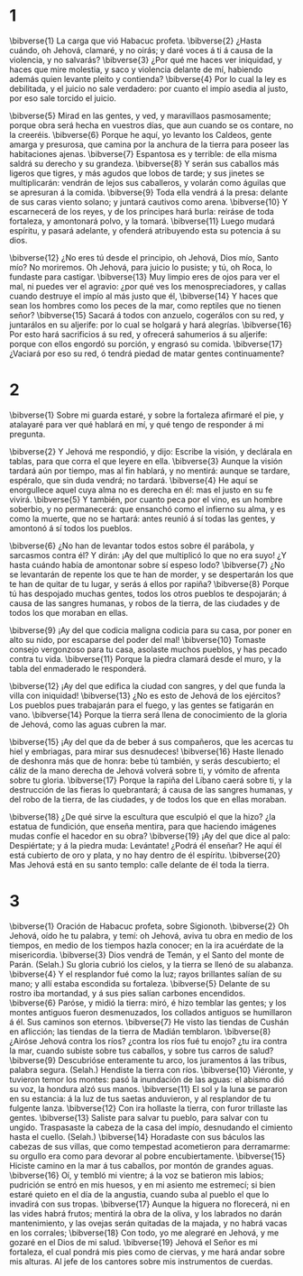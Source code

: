 # 1 
\bibverse{1} La carga que vió Habacuc profeta. \bibverse{2} ¿Hasta cuándo, oh Jehová, clamaré, y no oirás; y daré voces á ti á causa de la violencia, y no salvarás? \bibverse{3} ¿Por qué me haces ver iniquidad, y haces que mire molestia, y saco y violencia delante de mí, habiendo además quien levante pleito y contienda? \bibverse{4} Por lo cual la ley es debilitada, y el juicio no sale verdadero: por cuanto el impío asedia al justo, por eso sale torcido el juicio. 

\bibverse{5} Mirad en las gentes, y ved, y maravillaos pasmosamente; porque obra será hecha en vuestros días, que aun cuando se os contare, no la creeréis. \bibverse{6} Porque he aquí, yo levanto los Caldeos, gente amarga y presurosa, que camina por la anchura de la tierra para poseer las habitaciones ajenas. \bibverse{7} Espantosa es y terrible: de ella misma saldrá su derecho y su grandeza. \bibverse{8} Y serán sus caballos más ligeros que tigres, y más agudos que lobos de tarde; y sus jinetes se multiplicarán: vendrán de lejos sus caballeros, y volarán como águilas que se apresuran á la comida. \bibverse{9} Toda ella vendrá á la presa: delante de sus caras viento solano; y juntará cautivos como arena. \bibverse{10} Y escarnecerá de los reyes, y de los príncipes hará burla: reiráse de toda fortaleza, y amontonará polvo, y la tomará. \bibverse{11} Luego mudará espíritu, y pasará adelante, y ofenderá atribuyendo esta su potencia á su dios. 

\bibverse{12} ¿No eres tú desde el principio, oh Jehová, Dios mío, Santo mío? No moriremos. Oh Jehová, para juicio lo pusiste; y tú, oh Roca, lo fundaste para castigar. \bibverse{13} Muy limpio eres de ojos para ver el mal, ni puedes ver el agravio: ¿por qué ves los menospreciadores, y callas cuando destruye el impío al más justo que él, \bibverse{14} Y haces que sean los hombres como los peces de la mar, como reptiles que no tienen señor? \bibverse{15} Sacará á todos con anzuelo, cogerálos con su red, y juntarálos en su aljerife: por lo cual se holgará y hará alegrías. \bibverse{16} Por esto hará sacrificios á su red, y ofrecerá sahumerios á su aljerife: porque con ellos engordó su porción, y engrasó su comida. \bibverse{17} ¿Vaciará por eso su red, ó tendrá piedad de matar gentes continuamente? 

# 2 
\bibverse{1} Sobre mi guarda estaré, y sobre la fortaleza afirmaré el pie, y atalayaré para ver qué hablará en mí, y qué tengo de responder á mi pregunta. 

\bibverse{2} Y Jehová me respondió, y dijo: Escribe la visión, y declárala en tablas, para que corra el que leyere en ella. \bibverse{3} Aunque la visión tardará aún por tiempo, mas al fin hablará, y no mentirá: aunque se tardare, espéralo, que sin duda vendrá; no tardará. \bibverse{4} He aquí se enorgullece aquel cuya alma no es derecha en él: mas el justo en su fe vivirá. \bibverse{5} Y también, por cuanto peca por el vino, es un hombre soberbio, y no permanecerá: que ensanchó como el infierno su alma, y es como la muerte, que no se hartará: antes reunió á sí todas las gentes, y amontonó á sí todos los pueblos. 

\bibverse{6} ¿No han de levantar todos estos sobre él parábola, y sarcasmos contra él? Y dirán: ¡Ay del que multiplicó lo que no era suyo! ¿Y hasta cuándo había de amontonar sobre sí espeso lodo? \bibverse{7} ¿No se levantarán de repente los que te han de morder, y se despertarán los que te han de quitar de tu lugar, y serás á ellos por rapiña? \bibverse{8} Porque tú has despojado muchas gentes, todos los otros pueblos te despojarán; á causa de las sangres humanas, y robos de la tierra, de las ciudades y de todos los que moraban en ellas. 

\bibverse{9} ¡Ay del que codicia maligna codicia para su casa, por poner en alto su nido, por escaparse del poder del mal! \bibverse{10} Tomaste consejo vergonzoso para tu casa, asolaste muchos pueblos, y has pecado contra tu vida. \bibverse{11} Porque la piedra clamará desde el muro, y la tabla del enmaderado le responderá. 

\bibverse{12} ¡Ay del que edifica la ciudad con sangres, y del que funda la villa con iniquidad! \bibverse{13} ¿No es esto de Jehová de los ejércitos? Los pueblos pues trabajarán para el fuego, y las gentes se fatigarán en vano. \bibverse{14} Porque la tierra será llena de conocimiento de la gloria de Jehová, como las aguas cubren la mar. 

\bibverse{15} ¡Ay del que da de beber á sus compañeros, que les acercas tu hiel y embriagas, para mirar sus desnudeces! \bibverse{16} Haste llenado de deshonra más que de honra: bebe tú también, y serás descubierto; el cáliz de la mano derecha de Jehová volverá sobre ti, y vómito de afrenta sobre tu gloria. \bibverse{17} Porque la rapiña del Líbano caerá sobre ti, y la destrucción de las fieras lo quebrantará; á causa de las sangres humanas, y del robo de la tierra, de las ciudades, y de todos los que en ellas moraban. 

\bibverse{18} ¿De qué sirve la escultura que esculpió el que la hizo? ¿la estatua de fundición, que enseña mentira, para que haciendo imágenes mudas confíe el hacedor en su obra? \bibverse{19} ¡Ay del que dice al palo: Despiértate; y á la piedra muda: Levántate! ¿Podrá él enseñar? He aquí él está cubierto de oro y plata, y no hay dentro de él espíritu. \bibverse{20} Mas Jehová está en su santo templo: calle delante de él toda la tierra. 

# 3 
\bibverse{1} Oración de Habacuc profeta, sobre Sigionoth. \bibverse{2} Oh Jehová, oído he tu palabra, y temí: oh Jehová, aviva tu obra en medio de los tiempos, en medio de los tiempos hazla conocer; en la ira acuérdate de la misericordia. \bibverse{3} Dios vendrá de Temán, y el Santo del monte de Parán. (Selah.) Su gloria cubrió los cielos, y la tierra se llenó de su alabanza. \bibverse{4} Y el resplandor fué como la luz; rayos brillantes salían de su mano; y allí estaba escondida su fortaleza. \bibverse{5} Delante de su rostro iba mortandad, y á sus pies salían carbones encendidos. \bibverse{6} Paróse, y midió la tierra: miró, é hizo temblar las gentes; y los montes antiguos fueron desmenuzados, los collados antiguos se humillaron á él. Sus caminos son eternos. \bibverse{7} He visto las tiendas de Cushán en aflicción; las tiendas de la tierra de Madián temblaron. \bibverse{8} ¿Airóse Jehová contra los ríos? ¿contra los ríos fué tu enojo? ¿tu ira contra la mar, cuando subiste sobre tus caballos, y sobre tus carros de salud? \bibverse{9} Descubrióse enteramente tu arco, los juramentos á las tribus, palabra segura. (Selah.) Hendiste la tierra con ríos. \bibverse{10} Viéronte, y tuvieron temor los montes: pasó la inundación de las aguas: el abismo dió su voz, la hondura alzó sus manos. \bibverse{11} El sol y la luna se pararon en su estancia: á la luz de tus saetas anduvieron, y al resplandor de tu fulgente lanza. \bibverse{12} Con ira hollaste la tierra, con furor trillaste las gentes. \bibverse{13} Saliste para salvar tu pueblo, para salvar con tu ungido. Traspasaste la cabeza de la casa del impío, desnudando el cimiento hasta el cuello. (Selah.) \bibverse{14} Horadaste con sus báculos las cabezas de sus villas, que como tempestad acometieron para derramarme: su orgullo era como para devorar al pobre encubiertamente. \bibverse{15} Hiciste camino en la mar á tus caballos, por montón de grandes aguas. \bibverse{16} Oí, y tembló mi vientre; á la voz se batieron mis labios; pudrición se entró en mis huesos, y en mi asiento me estremecí; si bien estaré quieto en el día de la angustia, cuando suba al pueblo el que lo invadirá con sus tropas. \bibverse{17} Aunque la higuera no florecerá, ni en las vides habrá frutos; mentirá la obra de la oliva, y los labrados no darán mantenimiento, y las ovejas serán quitadas de la majada, y no habrá vacas en los corrales; \bibverse{18} Con todo, yo me alegraré en Jehová, y me gozaré en el Dios de mi salud. \bibverse{19} Jehová el Señor es mi fortaleza, el cual pondrá mis pies como de ciervas, y me hará andar sobre mis alturas. Al jefe de los cantores sobre mis instrumentos de cuerdas. 